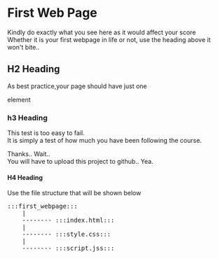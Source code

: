 <!DOCTYPE html>
<html>
<head>
  <title>My First WebPage</title>
  <meta charset="UTF-8">
</head>
<body>
	<h1>First Web Page</h1>
		<p>Kindly do exactly what you see here as it would affect your score <br> Whether it is your first webpage in life or not, use the heading above it won't bite..</p>
	<h2>H2 Heading</h2>
		<p>As best practice,your page should have just one</p>
		<p>element</p>
	<h3>h3 Heading</h3>
		<p>This test is too easy to fail.<br>
	It is simply a test of how much you have been following the course.</p>
		<p>Thanks.. Wait..<br>
		You will have to upload this project to github.. Yea.</p>
	<h4>H4 Heading</h4>
		<p>Use the file structure that will be shown below</p>
	<pre>:::first_webpage:::
	|
	-------- :::index.html:::
	|
	-------- :::style.css:::
	|
	-------- :::script.jss:::
	</pre>
		
</body>
</html>
